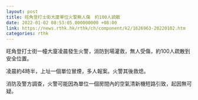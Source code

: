 ```yaml
---
layout: post
title: 旺角登打士街大廈單位火警無人傷　約100人疏散
date: 2022-01-02 08:53:05.000000000 +08:00
link: https://news.rthk.hk/rthk/ch/component/k2/1626963-20220102.htm
categories: rthk
---
```


旺角登打士街一幢大廈凌晨發生火警，消防到場灌救，無人受傷，約100人疏散到安全位置。

凌晨約4時半，上址一個單位冒煙，多人報案。火警其後救熄。

消防及警方調查，火警可能因為單位一個房間內的空氣清新機短路引致，起因無可疑。
